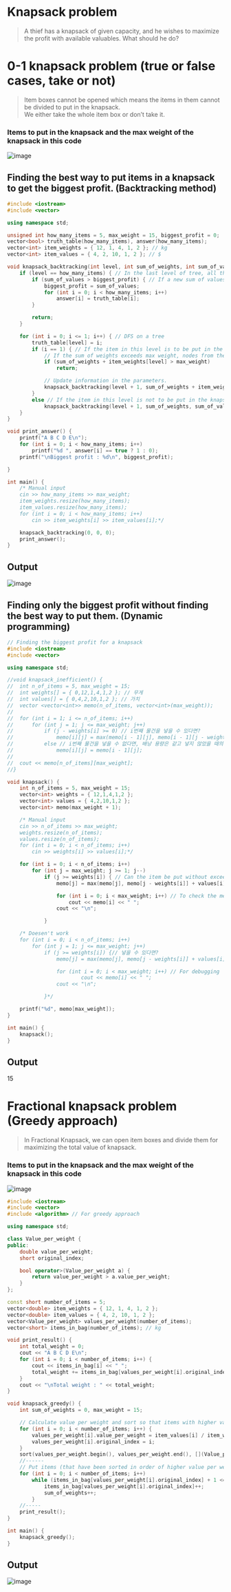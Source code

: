 # Knapsack problem
>A thief has a knapsack of given capacity, and he wishes to maximize the profit with available valuables. What should he do?

# 0-1 knapsack problem (true or false cases, take or not)
>Item boxes cannot be opened which means the items in them cannot be divided to put in the knapsack.<br>
>We either take the whole item box or don’t take it. 

### Items to put in the knapsack and the max weight of the knapsack in this code
![image](https://user-images.githubusercontent.com/67142421/149814653-891bdeab-0a10-4480-8895-0b7c3c13cd7a.png)

## Finding the best way to put items in a knapsack to get the biggest profit. (Backtracking method)

~~~c++
#include <iostream>
#include <vector>

using namespace std;

unsigned int how_many_items = 5, max_weight = 15, biggest_profit = 0;
vector<bool> truth_table(how_many_items), answer(how_many_items);
vector<int> item_weights = { 12, 1, 4, 1, 2 }; // kg
vector<int> item_values = { 4, 2, 10, 1, 2 }; // $

void knapsack_backtracking(int level, int sum_of_weights, int sum_of_values) { // level : Level of tree, item index
	if (level == how_many_items) { // In the last level of tree, all the items have been checked, so terminate
		if (sum_of_values > biggest_profit) { // If a new sum of values is better than the biggest value, update the answer
			biggest_profit = sum_of_values;
			for (int i = 0; i < how_many_items; i++)
				answer[i] = truth_table[i];
		}

		return;
	}

	for (int i = 0; i <= 1; i++) { // DFS on a tree
		truth_table[level] = i;
		if (i == 1) { // If the item in this level is to be put in the knapsack
			// If the sum of weights exceeds max weight, nodes from the current node are useless, so cut the branch for backtracking.
			if (sum_of_weights + item_weights[level] > max_weight)
				return;

			// Update information in the parameters.
			knapsack_backtracking(level + 1, sum_of_weights + item_weights[level], sum_of_values + item_values[level]);
		}
		else // If the item in this level is not to be put in the knapsack, go to the next level without adding the item.
			knapsack_backtracking(level + 1, sum_of_weights, sum_of_values);
	}
}

void print_answer() {
	printf("A B C D E\n");
	for (int i = 0; i < how_many_items; i++)
		printf("%d ", answer[i] == true ? 1 : 0);
	printf("\nBiggest profit : %d\n", biggest_profit);

}

int main() {
	/* Manual input
	cin >> how_many_items >> max_weight;
	item_weights.resize(how_many_items);
	item_values.resize(how_many_items);
	for (int i = 0; i < how_many_items; i++)
		cin >> item_weights[i] >> item_values[i];*/

	knapsack_backtracking(0, 0, 0);
	print_answer();
}
~~~

## Output
![image](https://user-images.githubusercontent.com/67142421/149814608-fc4dc878-7669-4fd7-a1e6-82b89d38df67.png)

## Finding only the biggest profit without finding the best way to put them. (Dynamic programming)

~~~c++
// Finding the biggest profit for a knapsack
#include <iostream>
#include <vector>

using namespace std;

//void knapsack_inefficient() {
//	int n_of_items = 5, max_weight = 15;
//	int weights[] = { 0,12,1,4,1,2 }; // 무게
//	int values[] = { 0,4,2,10,1,2 }; // 가치
//	vector <vector<int>> memo(n_of_items, vector<int>(max_weight));
//
//	for (int i = 1; i <= n_of_items; i++)
//		for (int j = 1; j <= max_weight; j++)
//			if (j - weights[i] >= 0) // i번째 물건을 넣을 수 있다면?
//				memo[i][j] = max(memo[i - 1][j], memo[i - 1][j - weights[i]] + values[i]); // 넣지 않을 때와 넣었을 때, 둘 중 더 큰 것으로 초기화
//			else // i번째 물건을 넣을 수 없다면, 배낭 용량은 같고 넣지 않았을 때의 값으로 초기화
//				memo[i][j] = memo[i - 1][j];
//
//	cout << memo[n_of_items][max_weight];
//}

void knapsack() {
	int n_of_items = 5, max_weight = 15;
	vector<int> weights = { 12,1,4,1,2 };
	vector<int> values = { 4,2,10,1,2 };
	vector<int> memo(max_weight + 1);

	/* Manual input
	cin >> n_of_items >> max_weight;
	weights.resize(n_of_items);
	values.resize(n_of_items);
	for (int i = 0; i < n_of_items; i++)
		cin >> weights[i] >> values[i];*/

	for (int i = 0; i < n_of_items; i++)
		for (int j = max_weight; j >= 1; j--)
			if (j >= weights[i]) { // Can the item be put without exceeding the max weight?
				memo[j] = max(memo[j], memo[j - weights[i]] + values[i]);

				for (int i = 0; i < max_weight; i++) // To check the memo of dynamic programming
					cout << memo[i] << " ";
				cout << "\n";

			}

	/* Doesen't work
	for (int i = 0; i < n_of_items; i++)
		for (int j = 1; j <= max_weight; j++)
			if (j >= weights[i]) {// 넣을 수 있다면?
				memo[j] = max(memo[j], memo[j - weights[i]] + values[i]);

				for (int i = 0; i < max_weight; i++) // For debugging
						cout << memo[i] << " ";
				cout << "\n";

			}*/

	printf("%d", memo[max_weight]);
}

int main() {
	knapsack();
}
~~~

## Output
15

# Fractional knapsack problem (Greedy approach)
>In Fractional Knapsack, we can open item boxes and divide them for maximizing the total value of knapsack.

### Items to put in the knapsack and the max weight of the knapsack in this code
![image](https://user-images.githubusercontent.com/67142421/149818631-20b8c7a4-f19e-4381-a221-adf11571add6.png)

~~~c++
#include <iostream>
#include <vector>
#include <algorithm> // For greedy approach

using namespace std;

class Value_per_weight {
public:
	double value_per_weight;
	short original_index;

	bool operator>(Value_per_weight a) {
		return value_per_weight > a.value_per_weight;
	}
};

const short number_of_items = 5;
vector<double> item_weights = { 12, 1, 4, 1, 2 };
vector<double> item_values = { 4, 2, 10, 1, 2 };
vector<Value_per_weight> values_per_weight(number_of_items);
vector<short> items_in_bag(number_of_items); // kg

void print_result() {
	int total_weight = 0;
	cout << "A B C D E\n";
	for (int i = 0; i < number_of_items; i++) {
		cout << items_in_bag[i] << " ";
		total_weight += items_in_bag[values_per_weight[i].original_index] * values_per_weight[i].value_per_weight;
	}
	cout << "\nTotal weight : " << total_weight;
}

void knapsack_greedy() {
	int sum_of_weights = 0, max_weight = 15;

	// Calculate value per weight and sort so that items with higher value per weight is in front
	for (int i = 0; i < number_of_items; i++) {
		values_per_weight[i].value_per_weight = item_values[i] / item_weights[i];
		values_per_weight[i].original_index = i;
	}
	sort(values_per_weight.begin(), values_per_weight.end(), [](Value_per_weight a, Value_per_weight b) {return a > b;});
	//------
	// Put items (that have been sorted in order of higher value per weight) in bag
	for (int i = 0; i < number_of_items; i++)
		while (items_in_bag[values_per_weight[i].original_index] + 1 <= item_weights[values_per_weight[i].original_index] && sum_of_weights + 1 <= max_weight) {
			items_in_bag[values_per_weight[i].original_index]++;
			sum_of_weights++;
		}
	//-----
	print_result();
}

int main() {
	knapsack_greedy();
}
~~~

## Output
![image](https://user-images.githubusercontent.com/67142421/149819785-fc363e2c-9644-4670-b20e-cf2b6d5a8055.png)
